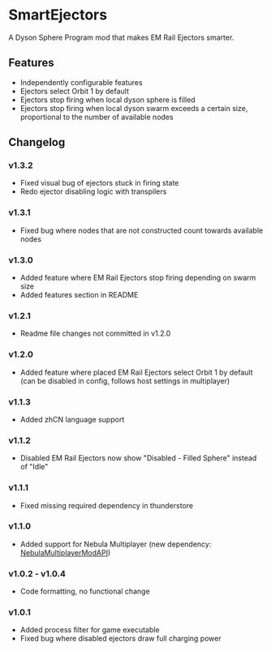 # SmartEjectors
A Dyson Sphere Program mod that makes EM Rail Ejectors smarter.

## Features
- Independently configurable features
- Ejectors select Orbit 1 by default
- Ejectors stop firing when local dyson sphere is filled
- Ejectors stop firing when local dyson swarm exceeds a certain size, proportional to the number of available nodes

## Changelog
### v1.3.2
- Fixed visual bug of ejectors stuck in firing state
- Redo ejector disabling logic with transpilers
### v1.3.1
- Fixed bug where nodes that are not constructed count towards available nodes
### v1.3.0
- Added feature where EM Rail Ejectors stop firing depending on swarm size
- Added features section in README
### v1.2.1
- Readme file changes not committed in v1.2.0
### v1.2.0
- Added feature where placed EM Rail Ejectors select Orbit 1 by default (can be disabled in config, follows host settings in multiplayer)
### v1.1.3
- Added zhCN language support
### v1.1.2
- Disabled EM Rail Ejectors now show "Disabled - Filled Sphere" instead of "Idle"
### v1.1.1
- Fixed missing required dependency in thunderstore
### v1.1.0
- Added support for Nebula Multiplayer (new dependency: [NebulaMultiplayerModAPI](https://dsp.thunderstore.io/package/nebula/NebulaMultiplayerModApi/))
### v1.0.2 - v1.0.4
- Code formatting, no functional change
### v1.0.1
- Added process filter for game executable
- Fixed bug where disabled ejectors draw full charging power
